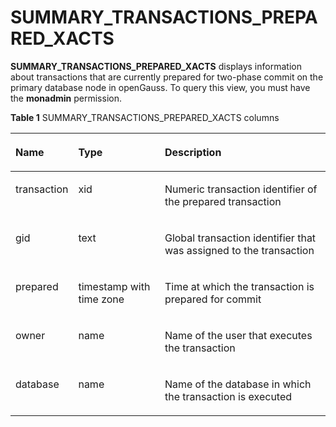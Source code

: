 # SUMMARY\_TRANSACTIONS\_PREPARED\_XACTS<a name="EN-US_TOPIC_0245374755"></a>

**SUMMARY\_TRANSACTIONS\_PREPARED\_XACTS**  displays information about transactions that are currently prepared for two-phase commit on the primary database node in openGauss. To query this view, you must have the  **monadmin**  permission.

**Table  1**  SUMMARY\_TRANSACTIONS\_PREPARED\_XACTS columns

<a name="en-us_topic_0237122651_table197101527548"></a>
<table><thead align="left"><tr id="en-us_topic_0237122651_row97341220546"><th class="cellrowborder" valign="top" width="18.57814218578142%" id="mcps1.2.4.1.1"><p id="en-us_topic_0237122651_p1673432175419"><a name="en-us_topic_0237122651_p1673432175419"></a><a name="en-us_topic_0237122651_p1673432175419"></a><strong id="b97287261610"><a name="b97287261610"></a><a name="b97287261610"></a>Name</strong></p>
</th>
<th class="cellrowborder" valign="top" width="27.777222277772225%" id="mcps1.2.4.1.2"><p id="en-us_topic_0237122651_p673419216541"><a name="en-us_topic_0237122651_p673419216541"></a><a name="en-us_topic_0237122651_p673419216541"></a><strong id="b9297174191616"><a name="b9297174191616"></a><a name="b9297174191616"></a>Type</strong></p>
</th>
<th class="cellrowborder" valign="top" width="53.64463553644635%" id="mcps1.2.4.1.3"><p id="en-us_topic_0237122651_p13734162175415"><a name="en-us_topic_0237122651_p13734162175415"></a><a name="en-us_topic_0237122651_p13734162175415"></a><strong id="b12951184161615"><a name="b12951184161615"></a><a name="b12951184161615"></a>Description</strong></p>
</th>
</tr>
</thead>
<tbody><tr id="en-us_topic_0237122651_row473422205412"><td class="cellrowborder" valign="top" width="18.57814218578142%" headers="mcps1.2.4.1.1 "><p id="en-us_topic_0237122651_p127341324542"><a name="en-us_topic_0237122651_p127341324542"></a><a name="en-us_topic_0237122651_p127341324542"></a>transaction</p>
</td>
<td class="cellrowborder" valign="top" width="27.777222277772225%" headers="mcps1.2.4.1.2 "><p id="en-us_topic_0237122651_p5734728543"><a name="en-us_topic_0237122651_p5734728543"></a><a name="en-us_topic_0237122651_p5734728543"></a>xid</p>
</td>
<td class="cellrowborder" valign="top" width="53.64463553644635%" headers="mcps1.2.4.1.3 "><p id="en-us_topic_0237122651_p47346210543"><a name="en-us_topic_0237122651_p47346210543"></a><a name="en-us_topic_0237122651_p47346210543"></a>Numeric transaction identifier of the prepared transaction</p>
</td>
</tr>
<tr id="en-us_topic_0237122651_row773411212541"><td class="cellrowborder" valign="top" width="18.57814218578142%" headers="mcps1.2.4.1.1 "><p id="en-us_topic_0237122651_p673422105410"><a name="en-us_topic_0237122651_p673422105410"></a><a name="en-us_topic_0237122651_p673422105410"></a>gid</p>
</td>
<td class="cellrowborder" valign="top" width="27.777222277772225%" headers="mcps1.2.4.1.2 "><p id="en-us_topic_0237122651_p167341324544"><a name="en-us_topic_0237122651_p167341324544"></a><a name="en-us_topic_0237122651_p167341324544"></a>text</p>
</td>
<td class="cellrowborder" valign="top" width="53.64463553644635%" headers="mcps1.2.4.1.3 "><p id="en-us_topic_0237122651_p17352210544"><a name="en-us_topic_0237122651_p17352210544"></a><a name="en-us_topic_0237122651_p17352210544"></a>Global transaction identifier that was assigned to the transaction</p>
</td>
</tr>
<tr id="en-us_topic_0237122651_row14735829544"><td class="cellrowborder" valign="top" width="18.57814218578142%" headers="mcps1.2.4.1.1 "><p id="en-us_topic_0237122651_p177354210542"><a name="en-us_topic_0237122651_p177354210542"></a><a name="en-us_topic_0237122651_p177354210542"></a>prepared</p>
</td>
<td class="cellrowborder" valign="top" width="27.777222277772225%" headers="mcps1.2.4.1.2 "><p id="en-us_topic_0237122651_p3735172175412"><a name="en-us_topic_0237122651_p3735172175412"></a><a name="en-us_topic_0237122651_p3735172175412"></a>timestamp with time zone</p>
</td>
<td class="cellrowborder" valign="top" width="53.64463553644635%" headers="mcps1.2.4.1.3 "><p id="en-us_topic_0237122651_p14735124542"><a name="en-us_topic_0237122651_p14735124542"></a><a name="en-us_topic_0237122651_p14735124542"></a>Time at which the transaction is prepared for commit</p>
</td>
</tr>
<tr id="en-us_topic_0237122651_row37355255413"><td class="cellrowborder" valign="top" width="18.57814218578142%" headers="mcps1.2.4.1.1 "><p id="en-us_topic_0237122651_p47351628548"><a name="en-us_topic_0237122651_p47351628548"></a><a name="en-us_topic_0237122651_p47351628548"></a>owner</p>
</td>
<td class="cellrowborder" valign="top" width="27.777222277772225%" headers="mcps1.2.4.1.2 "><p id="en-us_topic_0237122651_p1473518295416"><a name="en-us_topic_0237122651_p1473518295416"></a><a name="en-us_topic_0237122651_p1473518295416"></a>name</p>
</td>
<td class="cellrowborder" valign="top" width="53.64463553644635%" headers="mcps1.2.4.1.3 "><p id="en-us_topic_0237122651_p97351324546"><a name="en-us_topic_0237122651_p97351324546"></a><a name="en-us_topic_0237122651_p97351324546"></a>Name of the user that executes the transaction</p>
</td>
</tr>
<tr id="en-us_topic_0237122651_row373517219544"><td class="cellrowborder" valign="top" width="18.57814218578142%" headers="mcps1.2.4.1.1 "><p id="en-us_topic_0237122651_p1273582145419"><a name="en-us_topic_0237122651_p1273582145419"></a><a name="en-us_topic_0237122651_p1273582145419"></a>database</p>
</td>
<td class="cellrowborder" valign="top" width="27.777222277772225%" headers="mcps1.2.4.1.2 "><p id="en-us_topic_0237122651_p573515215548"><a name="en-us_topic_0237122651_p573515215548"></a><a name="en-us_topic_0237122651_p573515215548"></a>name</p>
</td>
<td class="cellrowborder" valign="top" width="53.64463553644635%" headers="mcps1.2.4.1.3 "><p id="en-us_topic_0237122651_p27352235414"><a name="en-us_topic_0237122651_p27352235414"></a><a name="en-us_topic_0237122651_p27352235414"></a>Name of the database in which the transaction is executed</p>
</td>
</tr>
</tbody>
</table>

